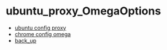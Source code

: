 # ubuntu_proxy_OmegaOptions

- [ubuntu config proxy](https://iyuantiao.com/fenxiangfuli/jiaocheng/v2ray.html)
- [chrome config omega](https://www.flyzy2005.com/tech/switchyomega-proxy-server/)
- [back_up](OmegaOptions.bak)
